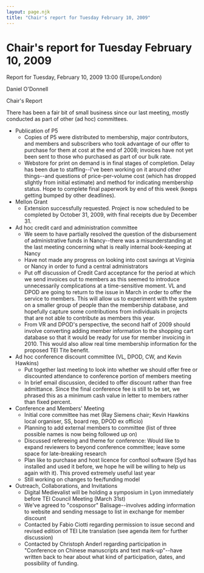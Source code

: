 ```yaml
---
layout: page.njk
title: "Chair's report for Tuesday February 10, 2009"
---
```

# Chair's report for Tuesday February 10, 2009







Report for Tuesday, February 10, 2009 13:00
 (Europe/London)

Daniel O'Donnell



Chair's Report
 
 There has been a fair bit of small business since our last meeting, mostly
 conducted as part of other (ad hoc) committees.


* Publication of P5
	+ Copies of P5 were distributed to membership, major contributors,
	 and members and subscribers who took advantage of our offer to
	 purchase for them at cost at the end of 2008; invoices have not yet
	 been sent to those who purchased as part of our bulk rate.
	+ Webstore for print on demand is in final stages of completion.
	 Delay has been due to staffing\-\-I've been working on it around other
	 things\-\-and questions of price\-per\-volume cost (which has dropped
	 sllghtly from initial estimate) and method for indicating membership
	 status. Hope to complete final paperwork by end of this week (keeps
	 getting bumped by other deadlines).
* Mellon Grant
	+ Extension successfully requested. Project is now scheduled to be
	 completed by October 31, 2009, with final receipts due by December
	 31\.
* Ad hoc credit card and administration committee
	+ We seem to have partially resolved the question of the
	 disbursement of administrative funds in Nancy\-\-there was a
	 misunderstanding at the last meeting concerning what is really
	 internal book\-keeping at Nancy
	+ Have not made any progress on looking into cost savings at
	 Virginia or Nancy in order to fund a central administrators
	+ Put off discussion of Credit Card acceptance for the period at
	 which we send invoices out to members as this seemed to introduce
	 unnecessarily complications at a time\-sensitive moment. VL and DPOD
	 are going to return to the issue in March in order to offer the
	 service to members. This will allow us to experiment with the system
	 on a smaller group of people than the membership database, and
	 hopefully capture some contributions from individuals in projects
	 that are not able to contribute as members this year.
	+ From VR and DPOD's perspective, the second half of 2009 should
	 involve converting adding member information to the shopping cart
	 database so that it would be ready for use for member invoicing in
	 2010\. This would also allow real time membership information for the
	 proposed TEI Tite benefit.
* Ad hoc conference discount committee (VL, DPOD, CW, and Kevin Hawkins)
	+ Put together last meeting to look into whether we should offer
	 free or discounted attendance to conference portion of members
	 meeting
	+ In brief email discussion, decided to offer discount rather than
	 free admittance. Since the final conference fee is still to be set,
	 we phrased this as a minimum cash value in letter to members rather
	 than fixed percent.
* Conference and Members' Meeting
	+ Initial core committee has met (Ray Siemens chair; Kevin Hawkins
	 local organiser, SS, board rep, DPOD ex officio)
	+ Planning to add external members to committee (list of three
	 possible names is now being followed up on)
	+ Discussed refereeing and theme for conference: Would like to
	 expand reviewers to beyond conference committee; leave some space
	 for late\-breaking research
	+ Plan like to purchase and host licence for conftool software (Syd
	 has installed and used it before, we hope he will be willing to help
	 us again with it). This proved extremely useful last year
	+ Still working on changes to fee/funding model
* Outreach, Collaborations, and Invitations
	+ Digital Medievalist will be holding a symposium in Lyon
	 immediately before TEI Council Meeting (March 31st)
	+ We've agreed to "cosponsor" Balisage\-\-involves adding information
	 to website and sending message to list in exchange for member
	 discount
	+ Contacted by Fabio Ciotti regarding permission to issue second and
	 revised edition of TEI Lite translation (see agenda item for further
	 discussion)
	+ Contacted by Christoph Anderl regarding participation in
	 "Conference on Chinese manuscripts and text mark\-up"\-\-have written
	 back to hear about what kind of participation, dates, and
	 possibility of funding.






